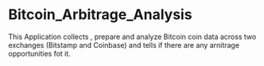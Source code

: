 # Bitcoin_Arbitrage_Analysis
This Application collects , prepare and analyze Bitcoin coin data across two exchanges (Bitstamp and Coinbase) and tells if there are any arnitrage opportunities fot it.
